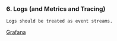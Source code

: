 ### 6. Logs (and Metrics and Tracing)

```text
Logs should be treated as event streams.
```
[Grafana](http://grafana.apps-127-0-0-1.nip.io/login)